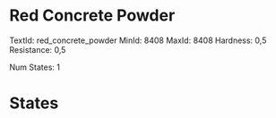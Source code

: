 # Red Concrete Powder
TextId: red_concrete_powder
MinId: 8408
MaxId: 8408
Hardness: 0,5
Resistance: 0,5

Num States: 1
# States
```

```